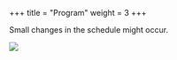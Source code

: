 +++
title = "Program"
weight = 3
+++

Small changes in the schedule might occur.

![](Program_NMQC_2025_Final.png)
